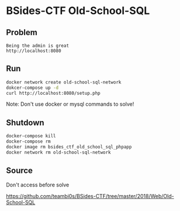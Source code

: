 # BSides-CTF Old-School-SQL

## Problem

```
Being the admin is great
http://localhost:8080
```

## Run

```bash
docker network create old-school-sql-network
dokcer-compose up -d
curl http://localhost:8080/setup.php
```

Note: Don't use docker or mysql commands to solve!

## Shutdown

```bash
docker-compose kill
docker-compose rm
docker image rm bsides_ctf_old_school_sql_phpapp
docker network rm old-school-sql-network
```

## Source

Don't access before solve

https://github.com/teambi0s/BSides-CTF/tree/master/2018/Web/Old-School-SQL